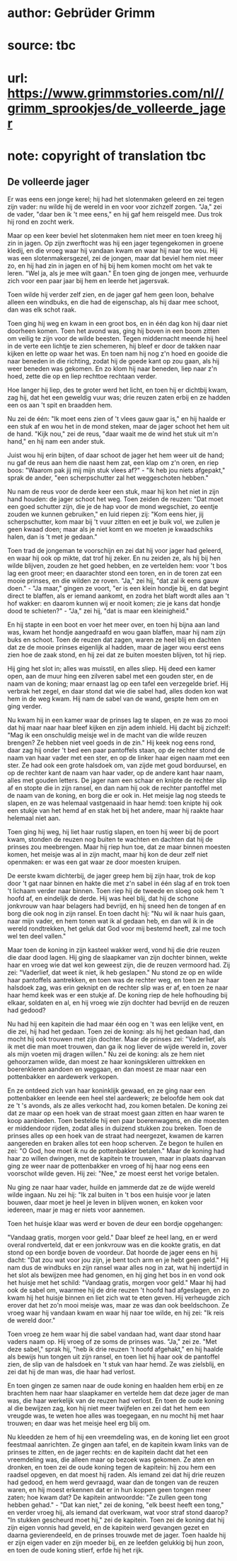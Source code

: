 # author: Gebrüder Grimm
# source: tbc
# url: https://www.grimmstories.com/nl//grimm_sprookjes/de_volleerde_jager
# note: copyright of translation tbc

## De volleerde jager 

Er was eens een jonge kerel; hij had het slotenmaken geleerd en zei
tegen zijn vader: nu wilde hij de wereld in en voor voor zichzelf
zorgen. "Ja," zei de vader, "daar ben ik 't mee eens," en hij gaf
hem reisgeld mee. Dus trok hij rond en zocht werk.

Maar op een keer beviel het slotenmaken hem niet meer en toen kreeg hij
zin in jagen. Op zijn zwerftocht was hij een jager tegengekomen in
groene kledij, en die vroeg waar hij vandaan kwam en waar hij naar toe
wou. Hij was een slotenmakersgezel, zei de jongen, maar dat beviel hem
niet meer zo, en hij had zin in jagen en of hij bij hem komen mocht om
het vak te leren. "Wel ja, als je mee wilt gaan." En toen ging de
jongen mee, verhuurde zich voor een paar jaar bij hem en leerde het
jagersvak.

Toen wilde hij verder zelf zien, en de jager gaf hem geen loon, behalve
alleen een windbuks, en die had de eigenschap, als hij daar mee schoot,
dan was elk schot raak.

Toen ging hij weg en kwam in een groot bos, en in één dag kon hij daar
niet doorheen komen. Toen het avond was, ging hij boven in een boom
zitten om veilig te zijn voor de wilde beesten. Tegen middernacht meende
hij heel in de verte een lichtje te zien schemeren, hij bleef er door de
takken naar kijken en lette op waar het was. En toen nam hij nog z'n
hoed en gooide die naar beneden in die richting, zodat hij de goede kant
op zou gaan, als hij weer beneden was gekomen. En zo klom hij naar
beneden, liep naar z'n hoed, zette die op en liep rechttoe rechtaan
verder.

Hoe langer hij liep, des te groter werd het licht, en toen hij er
dichtbij kwam, zag hij, dat het een geweldig vuur was; drie reuzen zaten
erbij en ze hadden een os aan 't spit en braadden hem.

Nu zei de één: "Ik moet eens zien of 't vlees gauw gaar is," en hij
haalde er een stuk af en wou het in de mond steken, maar de jager schoot
het hem uit de hand. "Kijk nou," zei de reus, "daar waait me de wind
het stuk uit m'n hand," en hij nam een ander stuk.

Juist wou hij erin bijten, of daar schoot de jager het hem weer uit de
hand; nu gaf de reus aan hem die naast hem zat, een klap om z'n oren,
en riep boos: "Waarom pak jij mij mijn stuk vlees af?" - "Ik heb jou
niets afgepakt," sprak de ander, "een scherpschutter zal het
weggeschoten hebben."

Nu nam de reus voor de derde keer een stuk, maar hij kon het niet in
zijn hand houden: de jager schoot het weg. Toen zeiden de reuzen: "Dat
moet een goed schutter zijn, die je de hap voor de mond wegschiet, zo
eentje zouden we kunnen gebruiken," en luid riepen zij: "Kom eens
hier, jij scherpschutter, kom maar bij 't vuur zitten en eet je buik
vol, we zullen je geen kwaad doen; maar als je niet komt en we moeten je
kwaadschiks halen, dan is 't met je gedaan."

Toen trad de jongeman te voorschijn en zei dat hij voor jager had
geleerd, en waar hij ook op mikte, dat trof hij zeker. En nu zeiden ze,
als hij bij hen wilde blijven, zouden ze het goed hebben, en ze
vertelden hem: voor 't bos lag een groot meer; en daarachter stond een
toren, en in de toren zat een mooie prinses, en die wilden ze roven.
"Ja," zei hij, "dat zal ik eens gauw doen." - "Ja maar," gingen ze
voort, "er is een klein hondje bij, en dat begint direct te blaffen,
als er iemand aankomt, en zodra het blaft wordt alles aan 't hof
wakker: en daarom kunnen wij er nooit komen; zie je kans dat hondje dood
te schieten?" - "Ja," zei hij, "dat is maar een kleinigheid."

En hij stapte in een boot en voer het meer over, en toen hij bijna aan
land was, kwam het hondje aangedraafd en wou gaan blaffen, maar hij nam
zijn buks en schoot. Toen de reuzen dat zagen, waren ze heel blij en
dachten dat ze de mooie prinses eigenlijk al hadden, maar de jager wou
eerst eens zien hoe de zaak stond, en hij zei dat ze buiten moesten
blijven, tot hij riep.

Hij ging het slot in; alles was muisstil, en alles sliep. Hij deed een
kamer open, aan de muur hing een zilveren sabel met een gouden ster, en
de naam van de koning; maar ernaast lag op een tafel een verzegelde
brief. Hij verbrak het zegel, en daar stond dat wie die sabel had, alles
doden kon wat hem in de weg kwam. Hij nam de sabel van de wand, gespte
hem om en ging verder.

Nu kwam hij in een kamer waar de prinses lag te slapen, en ze was zo
mooi dat hij maar naar haar bleef kijken en zijn adem inhield. Hij dacht
bij zichzelf: "Mag ik een onschuldig meisje wel in de macht van die
wilde reuzen brengen? Ze hebben niet veel goeds in de zin." Hij keek
nog eens rond, daar zag hij onder 't bed een paar pantoffels staan, op
de rechter stond de naam van haar vader met een ster, en op de linker
haar eigen naam met een ster. Ze had ook een grote halsdoek om, van
zijde met goud borduursel, en op de rechter kant de naam van haar vader,
op de andere kant haar naam, alles met gouden letters. De jager nam een
schaar en knipte de rechter slip af en stopte die in zijn ransel, en dan
nam hij ook de rechter pantoffel met de naam van de koning, en borg die
er ook in. Het meisje lag nog steeds te slapen, en ze was helemaal
vastgenaaid in haar hemd: toen knipte hij ook een stukje van het hemd af
en stak het bij het andere, maar hij raakte haar helemaal niet aan.

Toen ging hij weg, hij liet haar rustig slapen, en toen hij weer bij de
poort kwam, stonden de reuzen nog buiten te wachten en dachten dat hij
de prinses zou meebrengen. Maar hij riep hun toe, dat ze maar binnen
moesten komen, het meisje was al in zijn macht, maar hij kon de deur
zelf niet openmaken: er was een gat waar ze door moesten kruipen.

De eerste kwam dichterbij, de jager greep hem bij zijn haar, trok de kop
door 't gat naar binnen en hakte die met z'n sabel in één slag af en
trok toen 't lichaam verder naar binnen. Toen riep hij de tweede en
sloeg ook hem 't hoofd af, en eindelijk de derde. Hij was heel blij,
dat hij de schone jonkvrouw van haar belagers had bevrijd, en hij sneed
hen de tongen af en borg die ook nog in zijn ransel. En toen dacht hij:
"Nu wil ik naar huis gaan, naar mijn vader, en hem tonen wat ik al
gedaan heb, en dan wil ik in de wereld rondtrekken, het geluk dat God
voor mij bestemd heeft, zal me toch wel ten deel vallen."

Maar toen de koning in zijn kasteel wakker werd, vond hij die drie
reuzen die daar dood lagen. Hij ging de slaapkamer van zijn dochter
binnen, wekte haar en vroeg wie dat wel kon geweest zijn, die de reuzen
vermoord had. Zij zei: "Vaderlief, dat weet ik niet, ik heb geslapen."
Nu stond ze op en wilde haar pantoffels aantrekken, en toen was de
rechter weg, en toen ze haar halsdoek zag, was erin geknipt en de
rechter slip was er af, en toen ze naar haar hemd keek was er een stukje
af. De koning riep de hele hofhouding bij elkaar, soldaten en al, en hij
vroeg wie zijn dochter had bevrijd en de reuzen had gedood?

Nu had hij een kapitein die had maar één oog en 't was een lelijke
vent, en die zei, hij had het gedaan. Toen zei de koning: als hij het
gedaan had, dan mocht hij ook trouwen met zijn dochter. Maar de prinses
zei: "Vaderlief, als ik met die man moet trouwen, dan ga ik nog liever
de wijde wereld in, zover als mijn voeten mij dragen willen." Nu zei de
koning: als ze hem niet gehoorzamen wilde, dan moest ze haar
koningskleren uittrekken en boerenkleren aandoen en weggaan, en dan
moest ze maar naar een pottenbakker en aardewerk verkopen.

En ze ontdeed zich van haar koninklijk gewaad, en ze ging naar een
pottenbakker en leende een heel stel aardewerk; ze beloofde hem ook dat
ze 't 's avonds, als ze alles verkocht had, zou komen betalen. De
koning zei dat ze maar op een hoek van de straat moest gaan zitten en
haar waren te koop aanbieden. Toen bestelde hij een paar boerenwagens,
en die moesten er middendoor rijden, zodat alles in duizend stukken zou
breken. Toen de prinses alles op een hoek van de straat had neergezet,
kwamen de karren aangereden en braken alles tot een hoop scherven. Ze
begon te huilen en zei: "O God, hoe moet ik nu de pottenbakker
betalen." Maar de koning had haar zo willen dwingen, met de kapitein te
trouwen, maar in plaats daarvan ging ze weer naar de pottenbakker en
vroeg of hij haar nog eens een voorschot wilde geven. Hij zei: "Nee,"
ze moest eerst het vorige betalen.

Nu ging ze naar haar vader, huilde en jammerde dat ze de wijde wereld
wilde ingaan. Nu zei hij: "Ik zal buiten in 't bos een huisje voor je
laten bouwen, daar moet je heel je leven in blijven wonen, en koken voor
iedereen, maar je mag er niets voor aannemen.

Toen het huisje klaar was werd er boven de deur een bordje opgehangen:

"Vandaag gratis, morgen voor geld."
Daar bleef ze heel lang, en er werd overal rondverteld, dat er een
jonkvrouw was en die kookte gratis, en dat stond op een bordje boven de
voordeur. Dat hoorde de jager eens en hij dacht: "Dat zou wat voor jou
zijn, je bent toch arm en je hebt geen geld." Hij nam dus de windbuks
en zijn ransel waar alles nog in zat, wat hij indertijd in het slot als
bewijzen mee had genomen, en hij ging het bos in en vond ook het huisje
met het schild:
"Vandaag gratis, morgen voor geld."
Maar hij had ook de sabel om, waarmee hij de drie reuzen 't hoofd had
afgeslagen, en zo kwam hij het huisje binnen en liet zich wat te eten
geven. Hij verheugde zich erover dat het zo'n mooi meisje was, maar ze
was dan ook beeldschoon. Ze vroeg waar hij vandaan kwam en waar hij naar
toe wilde, en hij zei: "Ik reis de wereld door."

Toen vroeg ze hem waar hij die sabel vandaan had, want daar stond haar
vaders naam op. Hij vroeg of ze soms de prinses was. "Ja," zei ze.
"Met deze sabel," sprak hij, "heb ik drie reuzen 't hoofd
afgehakt," en hij haalde als bewijs hun tongen uit zijn ransel, en toen
liet hij haar ook de pantoffel zien, de slip van de halsdoek en 't stuk
van haar hemd. Ze was zielsblij, en zei dat hij de man was, die haar had
verlost.

En toen gingen ze samen naar de oude koning en haalden hem erbij en ze
brachten hem naar haar slaapkamer en vertelde hem dat deze jager de man
was, die haar werkelijk van de reuzen had verlost. En toen de oude
koning al die bewijzen zag, kon hij niet meer twijfelen en zei dat het
hem een vreugde was, te weten hoe alles was toegegaan, en nu mocht hij
met haar trouwen; en daar was het meisje heel erg blij om.

Nu kleedden ze hem of hij een vreemdeling was, en de koning liet een
groot feestmaal aanrichten. Ze gingen aan tafel, en de kapitein kwam
links van de prinses te zitten, en de jager rechts: en de kapitein dacht
dat het een vreemdeling was, die alleen maar op bezoek was gekomen. Ze
aten en dronken, en toen zei de oude koning tegen de kapitein: hij zou
hem een raadsel opgeven, en dat moest hij raden. Als iemand zei dat hij
drie reuzen had gedood, en hem werd gevraagd, waar dan de tongen van de
reuzen waren, en hij moest erkennen dat er in hun koppen geen tongen
meer zaten; hoe kwam dat? De kapitein antwoordde: "Ze zullen geen tong
hebben gehad." - "Dat kan niet," zei de koning, "elk beest heeft een
tong," en verder vroeg hij, als iemand dat overkwam, wat voor straf
stond daarop? "In stukken gescheurd moet hij," zei de kapitein. Toen
zei de koning dat hij zijn eigen vonnis had geveld, en de kapitein werd
gevangen gezet en daarna gevierendeeld, en de prinses trouwde met de
jager. Toen haalde hij er zijn eigen vader en zijn moeder bij, en ze
leefden gelukkig bij hun zoon, en toen de oude koning stierf, erfde hij
het rijk.
